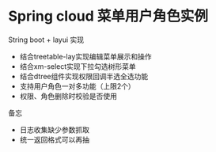 # Spring cloud 菜单用户角色实例

String boot + layui 实现


*  结合treetable-lay实现编辑菜单展示和操作  
*  结合xm-select实现下拉勾选树形菜单
*  结合dtree组件实现权限回调半选全选功能
*  支持用户角色一对多功能（上限2个）
*  权限、角色删除时校验是否使用

备忘
*  日志收集缺少参数抓取
*  统一返回格式可以再抽

